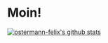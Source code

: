 # Moin!

[![ostermann-felix's github stats](https://github-readme-stats.vercel.app/api?username=SabSchek)](https://github.com/anuraghazra/github-readme-stats)
